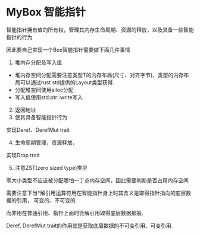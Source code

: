 # MyBox 智能指针

智能指针拥有值的所有权，管理其内存生命周期、资源的释放，以及具备一些智能指针的行为

因此要自己实现一个Box智能指针需要做下面几件事情

1. 堆内存分配及写入值

+ 堆内存空间分配需要注意类型T的内存布局(尺寸、对齐字节)，类型的内存布局可以通过rust std提供的Layout类型获得.
+ 分配堆空间使用alloc分配
+ 写入值使用std:ptr::write写入

2. 返回地址
3. 使其具备智能指针行为
 
实现Deref、DerefMut trait

4. 生命周期管理，资源释放， 

实现Drop trait

5. 注意ZST(zero sized type)类型

零大小类型不应该被分配哪怕一丁点内存空间，因此需要判断是否占用内存空间

需要注意下当*解引用运算符用在智能指针身上时其含义是取得指针指向的底层数据的引用， 可变的、不可变的

而非用在普通引用、指针上面时会解引用取得底层数据那般.

Deref, DerefMut trait的作用就是获取底层数据的不可变引用、可变引用.
